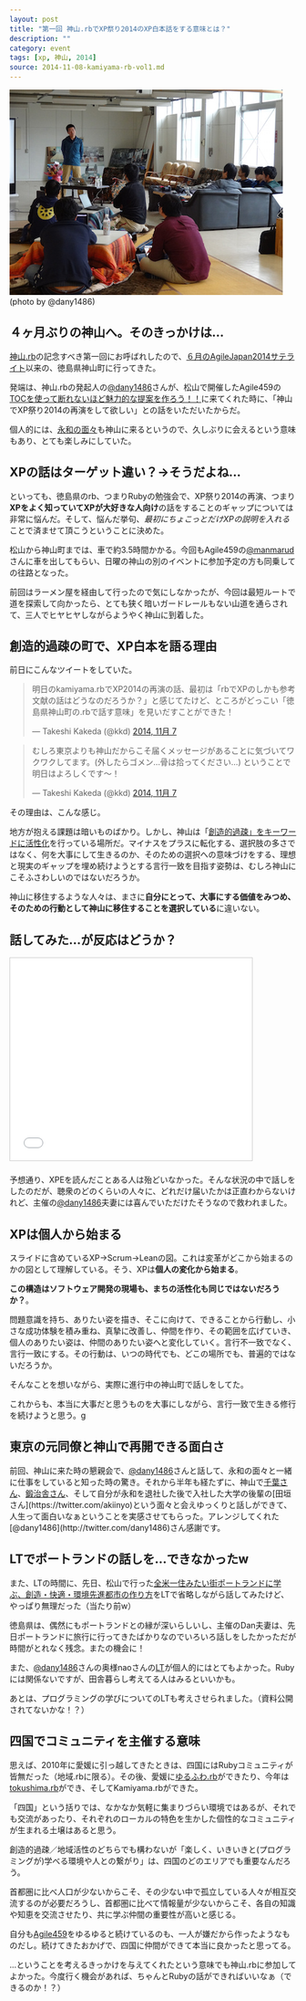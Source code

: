 ```yaml
---
layout: post
title: "第一回 神山.rbでXP祭り2014のXP白本話をする意味とは？"
description: ""
category: event
tags: [xp, 神山, 2014]
source: 2014-11-08-kamiyama-rb-vol1.md
---
```


![kkd_talk_vol1](/assets/images/kamiyama.rb/kkd_talk1_480x320.jpg "kkd talk")
(photo by @dany1486)

## ４ヶ月ぶりの神山へ。そのきっかけは...

[神山.rb](http://kamiyamarb.doorkeeper.jp/events/16452)の記念すべき第一回にお呼ばれしたので、[６月のAgileJapan2014サテライト](http://agile459.doorkeeper.jp/events/12006)以来の、徳島県神山町に行ってきた。

発端は、神山.rbの発起人の[@dany1486](http://twitter.com/dany1486)さんが、松山で開催したAgile459の[TOCを使って断れないほど魅力的な提案を作ろう！！](http://agile459.doorkeeper.jp/events/14819)に来てくれた時に、「神山でXP祭り2014の再演をして欲しい」との話をいただいたからだ。

個人的には、[永和の面々](http://www.esm.co.jp)も神山に来るというので、久しぶりに会えるという意味もあり、とても楽しみにしていた。

## XPの話はターゲット違い？→そうだよね…

といっても、徳島県のrb、つまりRubyの勉強会で、XP祭り2014の再演、つまり**XPをよく知っていてXPが大好きな人向け**の話をすることのギャップについては非常に悩んだ。そして、悩んだ挙句、*最初にちょこっとだけXPの説明を入れる*ことで済ませて頂こうということに決めた。

松山から神山町までは、車で約3.5時間かかる。今回もAgile459の[@manmarud](http://twitter.com/manmarud)さんに車を出してもらい、日曜の神山の別のイベントに参加予定の方も同乗しての往路となった。

前回はラーメン屋を経由して行ったので気にしなかったが、今回は最短ルートで道を探索して向かったら、とても狭く暗いガードレールもない山道を通らされて、三人でヒヤヒヤしながらようやく神山に到着した。

## 創造的過疎の町で、XP白本を語る理由

前日にこんなツイートをしていた。

<blockquote class="twitter-tweet" lang="ja"><p>明日のkamiyama.rbでXP2014の再演の話、最初は「rbでXPのしかも参考文献の話はどうなのだろうか？」と感じてたけど、ところがどっこい「徳島県神山町の.rbで話す意味」を見いだすことができた！</p>&mdash; Takeshi Kakeda (@kkd) <a href="https://twitter.com/kkd/status/530727136676413440">2014, 11月 7</a></blockquote>
<script async src="//platform.twitter.com/widgets.js" charset="utf-8"></script>

<blockquote class="twitter-tweet" lang="ja"><p>むしろ東京よりも神山だからこそ届くメッセージがあることに気づいてワクワクしてます。(外したらゴメン…骨は拾ってください…) ということで明日はよろしくです〜！</p>&mdash; Takeshi Kakeda (@kkd) <a href="https://twitter.com/kkd/status/530727552524881920">2014, 11月 7</a></blockquote>
<script async src="//platform.twitter.com/widgets.js" charset="utf-8"></script>

その理由は、こんな感じ。

地方が抱える課題は暗いものばかり。しかし、神山は「[創造的過疎」をキーワードに活性化](http://www.projectdesign.jp/201410/2020urban/001634.php)を行っている場所だ。マイナスをプラスに転化する、選択肢の多さではなく、何を大事にして生きるのか、そのための選択への意味づけをする、理想と現実のギャップを埋め続けようとする言行一致を目指す姿勢は、むしろ神山にこそふさわしいのではないだろうか。

神山に移住するような人々は、まさに**自分にとって、大事にする価値をみつめ、そのための行動として神山に移住することを選択している**に違いない。

## 話してみた…が反応はどうか？

<iframe src="//www.slideshare.net/slideshow/embed_code/41435521" width="425" height="355" frameborder="0" marginwidth="0" marginheight="0" scrolling="no" style="border:1px solid #CCC; border-width:1px; margin-bottom:5px; max-width: 100%;" allowfullscreen> </iframe>

予想通り、XPEを読んだことある人は殆どいなかった。そんな状況の中で話しをしたのだが、聴衆のどのくらいの人々に、どれだけ届いたかは正直わからないけれど、主催の[@dany1486](http://twitter.com/dany1486)夫妻には喜んでいただけたそうなので救われました。

## XPは個人から始まる
スライドに含めているXP-\>Scrum-\>Leanの図。これは変革がどこから始まるのかの図として理解している。そう、XPは**個人の変化から始まる**。

**この構造はソフトウェア開発の現場も、まちの活性化も同じではないだろうか？**。

問題意識を持ち、ありたい姿を描き、そこに向けて、できることから行動し、小さな成功体験を積み重ね、真摯に改善し、仲間を作り、その範囲を広げていき、個人のありたい姿は、仲間のありたい姿へと変化していく。言行不一致でなく、言行一致にする。その行動は、いつの時代でも、どこの場所でも、普遍的ではないだろうか。 

そんなことを想いながら、実際に進行中の神山町で話しをしてた。

これからも、本当に大事だと思うものを大事にしながら、言行一致で生きる修行を続けようと思う。g

## 東京の元同僚と神山で再開できる面白さ

前回、神山に来た時の懇親会で、[@dany1486](http://twitter.com/dany1486)さんと話して、永和の面々と一緒に仕事をしていると知った時の驚き。それから半年も経たずに、神山で[千葉さん](https://twitter.com/chibamem)、[鍛治舎さん](https://twitter.com/ka_)、そして自分が永和を退社した後で入社した大学の後輩の[田垣さん](https://twitter.com/akiinyo)という面々と会えゆっくりと話しができて、人生って面白いなぁということを実感させてもらった。アレンジしてくれた[@dany1486](http://twitter.com/dany1486)さん感謝です。

## LTでポートランドの話しを…できなかったw

また、LTの時間に、先日、松山で行った[全米一住みたい街ポートランドに学ぶ、創造・快適・環境先進都市の作り方](http://www.slideshare.net/kkd/ss-40629190)をLTで省略しながら話してみたけど、やっぱり無理だった（当たり前w）

徳島県は、偶然にもポートランドとの縁が深いらしいし、主催のDan夫妻は、先日ポートランドに旅行に行ってきたばかりなのでいろいろ話しをしたかっただが時間がとれなく残念。またの機会に！

また、[@dany1486](http://twitter.com/dany1486)さんの奥様naoさんの[LT](https://speakerdeck.com/dannao/kamiyama-dot-rb-number-1-lt)が個人的にはとてもよかった。Rubyには関係ないですが、田舎暮らし考えてる人はみるといいかも。

あとは、プログラミングの学びについてのLTも考えさせられました。（資料公開されてないかな！？）

## 四国でコミュニティを主催する意味

思えば、2010年に愛媛に引っ越してきたときは、四国にはRubyコミュニティが皆無だった（地域.rbに限る）。その後、愛媛に[ゆるふわ.rb](http://yurufuwa.doorkeeper.jp/)ができたり、今年は[tokushima.rb](http://tokushimarb.github.io/)ができ、そしてKamiyama.rbができた。

「四国」という括りでは、なかなか気軽に集まりづらい環境ではあるが、それでも交流があったり、それぞれのローカルの特色を生かした個性的なコミュニティが生まれる土壌はあると思う。

創造的過疎／地域活性のどちらでも構わないが「楽しく、いきいきと(プログラミングが)学べる環境や人との繋がり」は、四国のどのエリアでも重要なんだろう。

首都圏に比べ人口が少ないからこそ、その少ない中で孤立している人々が相互交流するのが必要だろうし、首都圏に比べて情報量が少ないからこそ、各自の知識や知恵を交流させたり、共に学ぶ仲間の重要性が高いと感じる。

自分も[Agile459](http://agile459.github.io)をゆるゆると続けているのも、一人が嫌だから作ったようなものだし。続けてきたおかげで、四国に仲間ができて本当に良かったと思ってる。

...ということを考えるきっかけを与えてくれたという意味でも神山.rbに参加してよかった。今度行く機会があれば、ちゃんとRubyの話ができればいいなぁ（できるのか！？）

